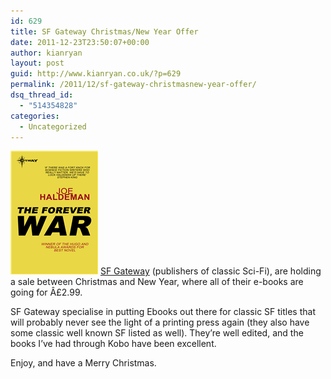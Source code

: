 ```yaml
---
id: 629
title: SF Gateway Christmas/New Year Offer
date: 2011-12-23T23:50:07+00:00
author: kianryan
layout: post
guid: http://www.kianryan.co.uk/?p=629
permalink: /2011/12/sf-gateway-christmasnew-year-offer/
dsq_thread_id:
  - "514354828"
categories:
  - Uncategorized
---
```

<img src="/assets/images/2011/12/forever_war_the.png" alt="" title="forever_war_the"   class="alignleft size-full wp-image-630" /></a> [SF Gateway](http://www.sfgateway.com/) (publishers of classic Sci-Fi), are holding a sale between Christmas and New Year, where all of their e-books are going for Â£2.99.

SF Gateway specialise in putting Ebooks out there for classic SF titles that will probably never see the light of a printing press again (they also have some classic well known SF listed as well). They’re well edited, and the books I’ve had through Kobo have been excellent.

Enjoy, and have a Merry Christmas.